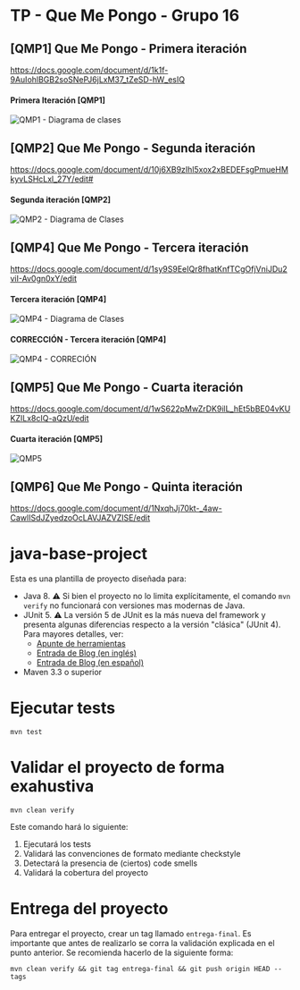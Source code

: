 # TP - Que Me Pongo - Grupo 16

## [QMP1] Que Me Pongo - Primera iteración

https://docs.google.com/document/d/1k1f-9AuIohlBGB2soSNePJ6jLxM37_tZeSD-hW_esIQ

#### Primera Iteración [QMP1]

![QMP1 - Diagrama de clases](https://user-images.githubusercontent.com/62452207/116478174-105a3a80-a854-11eb-9a38-71b039b855b7.png)


## [QMP2] Que Me Pongo - Segunda iteración

https://docs.google.com/document/d/10j6XB9zIhl5xox2xBEDEFsgPmueHMkyvLSHcLxl_27Y/edit#

#### Segunda iteración [QMP2]

![QMP2 - Diagrama de Clases](https://user-images.githubusercontent.com/62452207/116488390-a39d6b00-a868-11eb-8034-edf2c56a682e.png)



## [QMP4] Que Me Pongo - Tercera iteración

https://docs.google.com/document/d/1sy9S9EeIQr8fhatKnfTCgOfjVniJDu2viI-Av0gn0xY/edit

#### Tercera iteración [QMP4]

![QMP4 - Diagrama de Clases](https://user-images.githubusercontent.com/62452207/119730402-0d9b3700-be4c-11eb-94a4-d0e3af7139b2.png)

#### CORRECCIÓN - Tercera iteración [QMP4]

![QMP4  - CORRECIÓN](https://user-images.githubusercontent.com/62452207/121094569-382ead80-c7c5-11eb-8805-d2d57922ce13.png)


## [QMP5] Que Me Pongo - Cuarta iteración

https://docs.google.com/document/d/1wS622pMwZrDK9ilL_hEt5bBE04vKUKZILx8cIQ-aQzU/edit

#### Cuarta iteración [QMP5]

![QMP5](https://user-images.githubusercontent.com/62452207/119746401-ca01f680-be66-11eb-9be7-81574d7e8c6e.png)


## [QMP6] Que Me Pongo - Quinta iteración
https://docs.google.com/document/d/1NxqhJj70kt-_4aw-CawlISdJZyedzoOcLAVJAZVZISE/edit

# java-base-project

Esta es una plantilla de proyecto diseñada para: 

* Java 8. :warning: Si bien el proyecto no lo limita explícitamente, el comando `mvn verify` no funcionará con versiones mas modernas de Java. 
* JUnit 5. :warning: La versión 5 de JUnit es la más nueva del framework y presenta algunas diferencias respecto a la versión "clásica" (JUnit 4). Para mayores detalles, ver: 
  *  [Apunte de herramientas](https://docs.google.com/document/d/1VYBey56M0UU6C0689hAClAvF9ILE6E7nKIuOqrRJnWQ/edit#heading=h.dnwhvummp994)
  *  [Entrada de Blog (en inglés)](https://www.baeldung.com/junit-5-migration) 
  *  [Entrada de Blog (en español)](https://www.paradigmadigital.com/dev/nos-espera-junit-5/)
* Maven 3.3 o superior

# Ejecutar tests

```
mvn test
```

# Validar el proyecto de forma exahustiva

```
mvn clean verify
```

Este comando hará lo siguiente:

 1. Ejecutará los tests
 2. Validará las convenciones de formato mediante checkstyle
 3. Detectará la presencia de (ciertos) code smells
 4. Validará la cobertura del proyecto

# Entrega del proyecto

Para entregar el proyecto, crear un tag llamado `entrega-final`. Es importante que antes de realizarlo se corra la validación
explicada en el punto anterior. Se recomienda hacerlo de la siguiente forma:

```
mvn clean verify && git tag entrega-final && git push origin HEAD --tags
```
